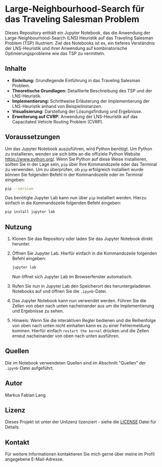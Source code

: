 
# Large-Neighbourhood-Search für das Traveling Salesman Problem

Dieses Repository enthält ein Jupyter Notebook, das die Anwendung der Large-Neighbourhood-Search (LNS) Heuristik auf das Traveling Salesman Problem (TSP) illustriert. Ziel des Notebooks ist es, ein tieferes Verständnis der LNS-Heuristik und ihrer Anwendung auf kombinatorische Optimierungsprobleme wie das TSP zu vermitteln.

## Inhalte

- **Einleitung:** Grundlegende Einführung in das Traveling Salesman Problem.
- **Theoretische Grundlagen:** Detaillierte Beschreibung des TSP und der LNS-Heuristik.
- **Implementierung:** Schrittweise Erläuterung der Implementierung der LNS-Heuristik anhand von Beispielinstanzen.
- **Visualisierung:** Darstellung der Lösungsfindung und Ergebnisse.
- **Erweiterung auf CVRP:** Anwendung der LNS-Heuristik auf das Capacitated Vehicle Routing Problem (CVRP).

## Voraussetzungen

Um das Jupyter Notebook auszuführen, wird Python benötigt. Um Python zu installieren, wenden sie sich bitte an die offiziele Python Website https://www.python.org/.
Wenn Sie Python auf diese Weise installieren, sollten Sie in der Lage sein, `pip` über Ihre Kommandozeile oder das Terminal zu verwenden.
Um zu überprüfen, ob `pip` erfolgreich installiert wurde können Sie folgenden Befehl in der Kommandozeile oder im Terminal eingeben:

```bash
pip --version
```

Das benötigte Jupyter Lab kann nun über `pip` installiert werden. Hierzu einfach in die Kommandozeile folgenden Befehl eingeben:

```bash
pip install jupyter lab
```

## Nutzung

1. Klonen Sie das Repository oder laden Sie das Jupyter Notebook direkt herunter.
2. Öffnen Sie Jupyter Lab. Hierfür einfach in die Kommandozeile folgenden Befehl eingeben:
   
   ```bash
   jupyter lab
   ```

   Nun öffnet sich Jupyter Lab im Browserfenster automatisch.

4. Rufen Sie nun in Jupyter Lab den Speicherort des heruntergeladenen Notebooks auf und öffnen Sie die `.ipynb`-Datei.
5. Das Jupyter Notebook kann nun verwendet werden. Führen Sie die Zellen von oben nach unten nacheinander aus um die Implementierung und Ergebnisse zu sehen.
6. Hinweis: Wenn Sie die interaktiven Regler bedienen und die Reihenfolge von oben nach unten nicht einhalten kann es zu einer Fehlermeldung kommen. Hierfür einfach `restart the kernel` drücken und die Zellen erneut nacheinander von oben nach unten ausführen.

## Quellen

Die im Notebook verwendeten Quellen sind im Abschnitt "Quellen" der ```.ipynb```-Datei aufgeführt.

## Autor

Markus Fabian Lang

## Lizenz

Dieses Projekt ist unter der Unlizenz lizenziert - siehe die [LICENSE](LICENSE) Datei für Details.

## Kontakt

Für weitere Informationen kontaktieren Sie mich gerne über meine im Profil angegebene E-Mail-Adresse.
